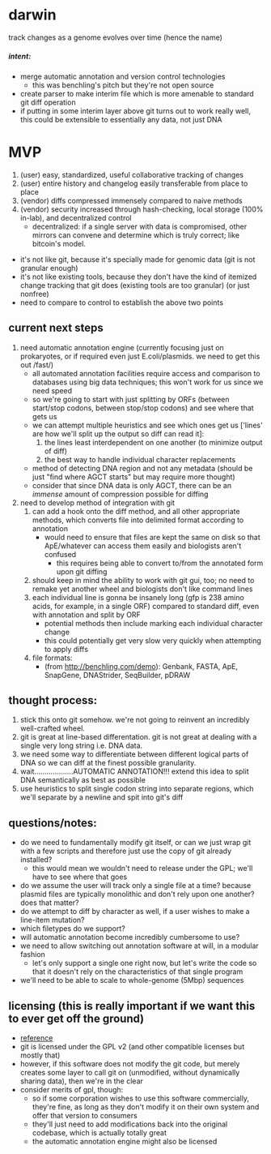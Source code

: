 darwin
======

track changes as a genome evolves over time (hence the name)

##### intent:
* merge automatic annotation and version control technologies
	* this was benchling's pitch but they're not open source
* create parser to make interim file which is more amenable to standard git diff operation
* if putting in some interim layer above git turns out to work really well, this could be extensible to essentially any data, not just DNA

# MVP
1. (user) easy, standardized, useful collaborative tracking of changes
2. (user) entire history and changelog easily transferable from place to place
3. (vendor) diffs compressed immensely compared to naive methods
4. (vendor) security increased through hash-checking, local storage (100% in-lab), and decentralized control
    * decentralized: if a single server with data is compromised, other mirrors can convene and determine which is truly correct; like bitcoin's model.
* it's not like git, because it's specially made for genomic data (git is not granular enough)
* it's not like existing tools, because they don't have the kind of itemized change tracking that git does (existing tools are too granular) (or just nonfree)
* need to compare to control to establish the above two points

## current next steps
1. need automatic annotation engine (currently focusing just on prokaryotes, or if required even just E.coli/plasmids. we need to get this out /fast/)
	* all automated annotation facilities require access and comparison to databases using big data techniques; this won't work for us since we need speed
	* so we're going to start with just splitting by ORFs (between start/stop codons, between stop/stop codons) and see where that gets us
	* we can attempt multiple heuristics and see which ones get us ['lines' are how we'll split up the output so diff can read it]:
		1. the lines least interdependent on one another (to minimize output of diff)
		2. the best way to handle individual character replacements
	* method of detecting DNA region and not any metadata (should be just "find where AGCT starts" but may require more thought)
	* consider that since DNA data is only AGCT, there can be an *immense* amount of compression possible for diffing
2. need to develop method of integration with git
    1. can add a hook onto the diff method, and all other appropriate methods, which converts file into delimited format according to annotation
        * would need to ensure that files are kept the same on disk so that ApE/whatever can access them easily and biologists aren't confused
            * this requires being able to convert to/from the annotated form upon git diffing
    2. should keep in mind the ability to work with git gui, too; no need to remake yet another wheel and biologists don't like command lines
    3. each individual line is gonna be insanely long (gfp is 238 amino acids, for example, in a single ORF) compared to standard diff, even with annotation and split by ORF
		* potential methods then include marking each individual character change
		* this could potentially get very slow very quickly when attempting to apply diffs
	4. file formats:
		* (from http://benchling.com/demo): Genbank, FASTA, ApE, SnapGene, DNAStrider, SeqBuilder, pDRAW	

## thought process:
1. stick this onto git somehow. we're not going to reinvent an incredibly well-crafted wheel.
2. git is great at line-based differentation. git is not great at dealing with a single very long string i.e. DNA data.
3. we need some way to differentiate between different logical parts of DNA so we can diff at the finest possible granularity.
4. wait...................AUTOMATIC ANNOTATION!!! extend this idea to split DNA semantically as best as possible
5. use heuristics to split single codon string into separate regions, which we'll separate by a newline and spit into git's diff

## questions/notes:
* do we need to fundamentally modify git itself, or can we just wrap git with a few scripts and therefore just use the copy of git already installed?
    * this would mean we wouldn't need to release under the GPL; we'll have to see where that goes
* do we assume the user will track only a single file at a time? because plasmid files are typically monolithic and don't rely upon one another? does that matter?
* do we attempt to diff by character as well, if a user wishes to make a line-item mutation?
* which filetypes do we support?
* will automatic annotation become incredibly cumbersome to use?
* we need to allow switching out annotation software at will, in a modular fashion
    * let's only support a single one right now, but let's write the code so that it doesn't rely on the characteristics of that single program
* we'll need to be able to scale to whole-genome (5Mbp) sequences

## licensing (this is really important if we want this to ever get off the ground)
* [reference](http://www.gnu.org/licenses/gpl.html)
* git is licensed under the GPL v2 (and other compatible licenses but mostly that)
* however, if this software does not modify the git code, but merely creates some layer to call git on (unmodified, without dynamically sharing data), then we're in the clear
* consider merits of gpl, though:
	* so if some corporation wishes to use this software commercially, they're fine, as long as they don't modify it on their own system and offer that version to consumers
	* they'll just need to add modifications back into the original codebase, which is actually totally great
	* the automatic annotation engine might also be licensed

